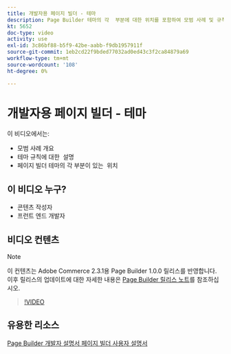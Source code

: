 ```yaml
---
title: 개발자용 페이지 빌더 - 테마
description: Page Builder 테마의 각 ​ 부분에 대한 위치를 포함하여 모범 사례 및 규칙에 대해 알아봅니다.
kt: 5652
doc-type: video
activity: use
exl-id: 3c86bf88-b5f9-42be-aabb-f9db1957911f
source-git-commit: 1eb2cd22f9bded77032ad0ed43c3f2ca84879a69
workflow-type: tm+mt
source-wordcount: '108'
ht-degree: 0%

---
```


# 개발자용 페이지 빌더 - 테마

이 비디오에서는:

- 모범 사례 개요
- 테마 규칙에 대한 &#x200B; 설명
- 페이지 빌더 테마의 각 부분이 있는 &#x200B; 위치

## 이 비디오 누구?

- 콘텐츠 작성자
- 프런트 엔드 개발자

## 비디오 컨텐츠

>[!NOTE]
>
>이 컨텐츠는 Adobe Commerce 2.3.1용 Page Builder 1.0.0 릴리스를 반영합니다. 이후 릴리스의 업데이트에 대한 자세한 내용은 [Page Builder 릴리스 노트](https://devdocs.magento.com/page-builder/docs/release-notes.html)를 참조하십시오.

>[!VIDEO](https://video.tv.adobe.com/v/35711?quality=12&learn=on)

## 유용한 리소스

[Page Builder 개발자 ](https://devdocs.magento.com/page-builder/docs/index.html)
[설명서 페이지 빌더 사용자 설명서](https://docs.magento.com/user-guide/cms/page-builder.html)
